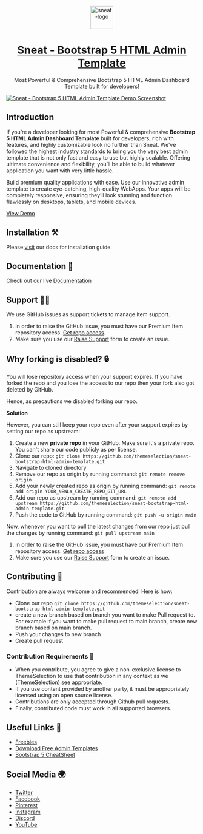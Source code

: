 <p align="center">
   <a href="https://themeselection.com/item/sneat-bootstrap-html-admin-template/" target="_blank">
      <img src="https://cdn.themeselection.com/ts-assets/sneat/logo/logo.png" alt="sneat-logo" width="60px" height="auto">
   </a>
</p>

<h1 align="center">
   <a href="https://themeselection.com/item/sneat-bootstrap-html-admin-template/" target="_blank" align="center">
      Sneat - Bootstrap 5 HTML Admin Template
   </a>
</h1>

<p align="center">Most Powerful & Comprehensive Bootstrap 5 HTML Admin Dashboard Template built for developers!</p>

[![Sneat - Bootstrap 5 HTML Admin Template Demo Screenshot](https://cdn.themeselection.com/ts-assets/sneat/sneat-bootstrap-html-admin-template/banner/banner.png)](https://themeselection.com/item/sneat-bootstrap-html-admin-template/)

## Introduction

If you’re a developer looking for most Powerful & comprehensive **Bootstrap 5 HTML Admin Dashboard Template** built for developers, rich with features, and highly customizable look no further than Sneat. We’ve followed the highest industry standards to bring you the very best admin template that is not only fast and easy to use but highly scalable. Offering ultimate convenience and flexibility, you’ll be able to build whatever application you want with very little hassle.

Build premium quality applications with ease. Use our innovative admin template to create eye-catching, high-quality WebApps. Your apps will be completely responsive, ensuring they’ll look stunning and function flawlessly on desktops, tablets, and mobile devices.

[View Demo](https://themeselection.com/item/sneat-bootstrap-html-admin-template/)

## Installation ⚒️

Please [visit](https://demos.themeselection.com/sneat-bootstrap-html-admin-template/documentation/installation-build.html) our docs for installation guide.

## Documentation 📜

Check out our live [Documentation](https://themeselection.com/demo/sneat-bootstrap-html-admin-template/documentation/)

## Support 👨‍💻

We use GitHub issues as support tickets to manage Item support.

1. In order to raise the GitHub issue, you must have our Premium Item repository access. [Get repo access](https://tools.themeselection.com/github/github-access).
2. Make sure you use our [Raise Support](https://tools.themeselection.com/github/raise-support) form to create an issue.

## Why forking is disabled? 🔒

You will lose repository access when your support expires. If you have forked the repo and you lose the access to our repo then your fork also got deleted by GitHub.

Hence, as precautions we disabled forking our repo.

**Solution**

However, you can still keep your repo even after your support expires by setting our repo as upstream:

1. Create a new **private repo** in your GitHub. Make sure it's a private repo. You can't share our code publicly as per license.
2. Clone our repo: `git clone https://github.com/themeselection/sneat-bootstrap-html-admin-template.git`
3. Navigate to cloned directory
4. Remove our repo as origin by running command: `git remote remove origin`
5. Add your newly created repo as origin by running command: `git remote add origin YOUR_NEWLY_CREATE_REPO_GIT_URL`
6. Add our repo as upstream by running command: `git remote add upstream https://github.com/themeselection/sneat-bootstrap-html-admin-template.git`
7. Push the code to GitHub by running command: `git push -u origin main`

Now, whenever you want to pull the latest changes from our repo just pull the changes by running command: `git pull upstream main`

1. In order to raise the GitHub issue, you must have our Premium Item repository access. [Get repo access](https://tools.themeselection.com/github/github-access)
2. Make sure you use our [Raise Support](https://tools.themeselection.com/github/github-access) form to create an issue.

## Contributing 🦸

Contribution are always welcome and recommended! Here is how:

- Clone our repo `git clone https://github.com/themeselection/sneat-bootstrap-html-admin-template.git`
- create a new branch based on branch you want to make Pull request to. For example if you want to make pull request to main branch, create new branch based on main branch.
- Push your changes to new branch
- Create pull request

### Contribution Requirements 🧰

- When you contribute, you agree to give a non-exclusive license to ThemeSelection to use that contribution in any context as we (ThemeSelection) see appropriate.
- If you use content provided by another party, it must be appropriately licensed using an open source license.
- Contributions are only accepted through Github pull requests.
- Finally, contributed code must work in all supported browsers.

## Useful Links 🎁

- [Freebies](https://themeselection.com/products/category/download-free-admin-templates/)
- [Download Free Admin Templates](https://themeselection.com/products/category/download-free-admin-templates/)
- [Bootstrap 5 CheatSheet](https://bootstrap-cheatsheet.themeselection.com/)

## Social Media :earth_africa:

- [Twitter](https://twitter.com/Theme_Selection)
- [Facebook](https://www.facebook.com/ThemeSelections/)
- [Pinterest](https://pinterest.com/themeselect/)
- [Instagram](https://www.instagram.com/themeselection/)
- [Discord](https://discord.gg/kBHkY7DekX)
- [YouTube](https://www.youtube.com/channel/UCuryo5s0CW4aP83itLjIdZg)
